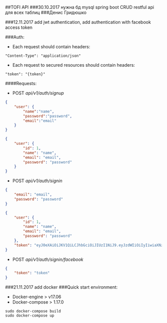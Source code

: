 ##TOFI API
###30.10.2017
нужна бд mysql
spring boot
CRUD restful api для всех таблиц
###Денис Гридюшко

###12.11.2017
add jwt authentication, add authentication with facebook access token

###Auth:
  * Each request should contain headers:
```
"Content-Type": "application/json"
```
  * Each request to secured resources should contain headers:
```
"token": "{token}"
```
####Requests:
  * POST *api/v1/auth/signup*
```json
{
	"user": {
		"name":"name",
		"password":"password",
		"email":"email"
	}
}
```
```json
{
    "user": {
        "id": 1,
        "name": "name",
        "email": "email",
        "password": "password"
    }
}
```
  * POST *api/v1/auth/signin*
```json
{
  	"email": "email",
    "password": "password"
}
```
```json
{
    "user": {
        "id": 1,
        "name": "name",
        "email": "email",
        "password": "password"
    },
    "token": "eyJ0eXAiOiJKV1QiLCJhbGciOiJIUzI1NiJ9.eyJzdWIiOiIyIiwiaXNzIjoicGVyZmVjdC10ZWFtIn0.wjjPkscxj60DsdxsQY7_CAPWVEISk-oOuQ9MU9ZdUhI"
}
```
  * POST *api/v1/auth/signin/facebook*
```json
{
	"token": "token"
}
```

###21.11.2017
add docker
###Quick start
environment:
* Docker-engine > v17.06
* Docker-compose > 1.17.0
```
sudo docker-compose build
sudo docker-compose up
```
